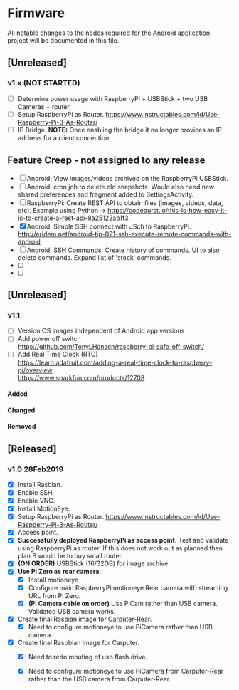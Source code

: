 # Firmware
All notable changes to the nodes required for the Android application project will be documented in this file.


## [Unreleased]
### v1.x  (NOT STARTED)
- [ ]  Determine power usage with RaspberryPi + USBStick + two USB Cameras + router.
- [ ]  Setup RaspberryPi as Router.  https://www.instructables.com/id/Use-Raspberry-Pi-3-As-Router/
  - [ ]  IP Bridge.  **NOTE:**  Once enabling the bridge it no longer provices an IP address for a client connection.
##  Feature Creep - not assigned to any release
- [ ]  Android:  View images/videos archived on the RaspberryPi USBStick.
- [ ]  Android:  cron job to delete old snapshots.  Would also need new shared preferences and fragment added to SettingsActivity.
- [ ]  RaspberryPi:  Create REST API to obtain files (images, videos, data, etc).  Example using Python -> https://codeburst.io/this-is-how-easy-it-is-to-create-a-rest-api-8a25122ab1f3.
- [x]  Android:  Simple SSH connect with JSch to RaspberryPi. http://eridem.net/android-tip-021-ssh-execute-remote-commands-with-android
- [ ]  Android:  SSH Commands.  Create history of commands.  UI to also delete commands.  Expand list of 'stock' commands.
- [ ]
- [ ]


## [Unreleased]
### v1.1
- [ ]  Version OS images independent of Android app versions
- [ ]  Add power off switch  
	https://github.com/TonyLHansen/raspberry-pi-safe-off-switch/
- [ ]  Add Real Time Clock (RTC)  
    https://learn.adafruit.com/adding-a-real-time-clock-to-raspberry-pi/overview  
    https://www.sparkfun.com/products/12708  
#### Added
#### Changed
#### Removed


## [Released]
### v1.0 28Feb2019
- [x]  Install Rasbian.
- [x]  Enable SSH.
- [x]  Enable VNC.
- [x]  Install MotionEye.
- [x]  Setup RaspberryPi as Router.  https://www.instructables.com/id/Use-Raspberry-Pi-3-As-Router/
  - [x]  Access point.
- [x]  **Successfully deployed RaspberryPi as access point.**  Test and validate using RaspberryPi as router.  If this does not work out as planned then plan B would be to buy small router.
- [x]  **(ON ORDER)**  USBStick (16/32GB) for image archive.
- [x]  **Use Pi Zero as rear camera.**
    - [x] Install motioneye
	- [x] Configure main RaspberryPi motioneye Rear camera with streaming URL from Pi Zero.
	- [x] **(PI Camera cable on order)** Use PiCam rather than USB camera.  Validated USB camera works.  
- [x]  Create final Rasbian image for Carputer-Rear.
	- [x]  Need to configure motioneye to use PiCamera rather than USB camera.
- [x]  Create final Raspbian image for Carputer.
    - [x]  Need to redo mouting of usb flash drive.
	- [x]  Need to configure motioneye to use PiCamera from Carputer-Rear rather than the USB camera from Carputer-Rear.  
	



  
